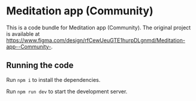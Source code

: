 
  # Meditation app (Community)

  This is a code bundle for Meditation app (Community). The original project is available at https://www.figma.com/design/rfCewUeuGTE1hurpDLgnmd/Meditation-app--Community-.

  ## Running the code

  Run `npm i` to install the dependencies.

  Run `npm run dev` to start the development server.
  